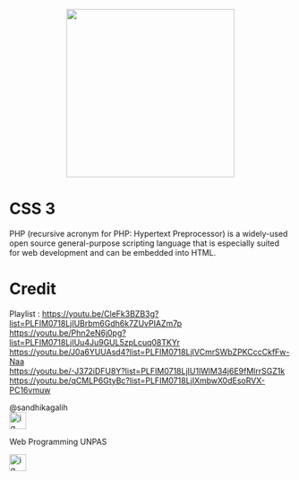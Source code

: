 <p align="center"><a href="https://laravel.com" target="_blank"><img src="https://external-content.duckduckgo.com/iu/?u=https%3A%2F%2Fcdn.freebiesupply.com%2Flogos%2Flarge%2F2x%2Fphp-1-logo-png-transparent.png&f=1&nofb=1" width="300"></a></p>


# CSS 3
PHP (recursive acronym for PHP: Hypertext Preprocessor) is a widely-used open source general-purpose scripting language that is especially suited for web development and can be embedded into HTML.

# Credit 
Playlist : https://youtu.be/CleFk3BZB3g?list=PLFIM0718LjIUBrbm6Gdh6k7ZUvPIAZm7p <br>
https://youtu.be/Phn2eN6j0pg?list=PLFIM0718LjIUu4Ju9GUL5zpLcuq08TKYr <br>
https://youtu.be/J0a6YUUAsd4?list=PLFIM0718LjIVCmrSWbZPKCccCkfFw-Naa <br>
https://youtu.be/-J372iDFU8Y?list=PLFIM0718LjIU1lWlM34j6E9fMlrrSGZ1k <br>
https://youtu.be/qCMLP6GtyBc?list=PLFIM0718LjIXmbwX0dEsoRVX-PC16vmuw
<br>

@sandhikagalih
<br>
[<img src="https://external-content.duckduckgo.com/iu/?u=http%3A%2F%2Fpngimg.com%2Fuploads%2Finstagram%2Finstagram_PNG9.png&f=1&nofb=1" alt="ig" width="30px">](https://www.instagram.com/sandhikagalih/)

Web Programming UNPAS

[<img src="https://external-content.duckduckgo.com/iu/?u=https%3A%2F%2Flogo-logos.com%2Fwp-content%2Fuploads%2F2016%2F11%2FYouTube_icon_logo.png&f=1&nofb=1" alt="ig" width="30px">](https://www.youtube.com/channel/UCkXmLjEr95LVtGuIm3l2dPg)

